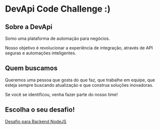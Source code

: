 # DevApi Code Challenge :)

## Sobre a DevApi

Somo uma plataforma de automação para negócios.

Nosso objetivo é revolucionar a experiência de integração, através de API seguras e automações inteligentes. 

## Quem buscamos

Queremos uma pessoa que gosta do que faz, que trabalhe em equipe, que esteja sempre buscando atualização e que construa soluções inovadoras.

Se você se identificou, venha fazer parte do nosso time!

## Escolha o seu desafio!

[Desafio para Backend NodeJS](https://github.com/godevapi/vagas/tree/master/backend-nodejs)
